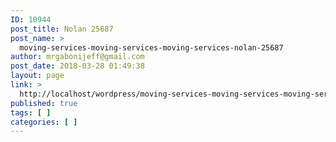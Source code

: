 ```yaml
---
ID: 10944
post_title: Nolan 25687
post_name: >
  moving-services-moving-services-moving-services-nolan-25687
author: mrgabonijeff@gmail.com
post_date: 2018-03-28 01:49:38
layout: page
link: >
  http://localhost/wordpress/moving-services-moving-services-moving-services-nolan-25687/
published: true
tags: [ ]
categories: [ ]
---
```

